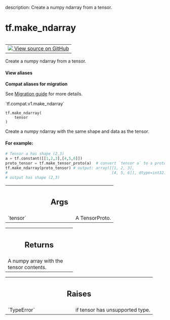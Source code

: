 description: Create a numpy ndarray from a tensor.

<div itemscope itemtype="http://developers.google.com/ReferenceObject">
<meta itemprop="name" content="tf.make_ndarray" />
<meta itemprop="path" content="Stable" />
</div>

# tf.make_ndarray

<!-- Insert buttons and diff -->

<table class="tfo-notebook-buttons tfo-api nocontent" align="left">
<td>
  <a target="_blank" href="https://github.com/tensorflow/tensorflow/blob/r2.2/tensorflow/python/framework/tensor_util.py#L564-L642">
    <img src="https://www.tensorflow.org/images/GitHub-Mark-32px.png" />
    View source on GitHub
  </a>
</td>
</table>



Create a numpy ndarray from a tensor.

<section class="expandable">
  <h4 class="showalways">View aliases</h4>
  <p>
<b>Compat aliases for migration</b>
<p>See
<a href="https://www.tensorflow.org/guide/migrate">Migration guide</a> for
more details.</p>
<p>`tf.compat.v1.make_ndarray`</p>
</p>
</section>

<pre class="devsite-click-to-copy prettyprint lang-py tfo-signature-link">
<code>tf.make_ndarray(
    tensor
)
</code></pre>



<!-- Placeholder for "Used in" -->

Create a numpy ndarray with the same shape and data as the tensor.

#### For example:



```python
# Tensor a has shape (2,3)
a = tf.constant([[1,2,3],[4,5,6]])
proto_tensor = tf.make_tensor_proto(a)  # convert `tensor a` to a proto tensor
tf.make_ndarray(proto_tensor) # output: array([[1, 2, 3],
#                                              [4, 5, 6]], dtype=int32)
# output has shape (2,3)
```

<!-- Tabular view -->
 <table class="responsive fixed orange">
<colgroup><col width="214px"><col></colgroup>
<tr><th colspan="2"><h2 class="add-link">Args</h2></th></tr>

<tr>
<td>
`tensor`
</td>
<td>
A TensorProto.
</td>
</tr>
</table>



<!-- Tabular view -->
 <table class="responsive fixed orange">
<colgroup><col width="214px"><col></colgroup>
<tr><th colspan="2"><h2 class="add-link">Returns</h2></th></tr>
<tr class="alt">
<td colspan="2">
A numpy array with the tensor contents.
</td>
</tr>

</table>



<!-- Tabular view -->
 <table class="responsive fixed orange">
<colgroup><col width="214px"><col></colgroup>
<tr><th colspan="2"><h2 class="add-link">Raises</h2></th></tr>

<tr>
<td>
`TypeError`
</td>
<td>
if tensor has unsupported type.
</td>
</tr>
</table>

